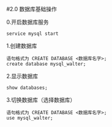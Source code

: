 #2.0 数据库基础操作

0.开启数据库服务
```linux
service mysql start
```
1.创建数据库
```linux
语句格式为 CREATE DATABASE <数据库名字>;
create database mysql_walter;
```
2.显示数据库
```linux
show databases;
```
3.切换数据库（选择数据库）
```linux
语句格式为 CREATE DATABASE <数据库名字>;
use mysql_walter;
```
